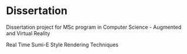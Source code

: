 # Dissertation
Dissertation project for MSc program in Computer Science - Augmented and Virtual Reality

Real Time Sumi-E Style Rendering Techniques

